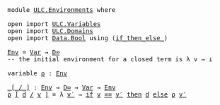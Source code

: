 <pre class="Agda">
<a id="14" class="Keyword">module</a> <a id="21" href="ULC.Environments.html" class="Module">ULC.Environments</a> <a id="38" class="Keyword">where</a>

<a id="45" class="Keyword">open</a> <a id="50" class="Keyword">import</a> <a id="57" href="ULC.Variables.html" class="Module">ULC.Variables</a>
<a id="71" class="Keyword">open</a> <a id="76" class="Keyword">import</a> <a id="83" href="ULC.Domains.html" class="Module">ULC.Domains</a>
<a id="95" class="Keyword">open</a> <a id="100" class="Keyword">import</a> <a id="107" href="Data.Bool.html" class="Module">Data.Bool</a> <a id="117" class="Keyword">using</a> <a id="123" class="Symbol">(</a><a id="124" href="Data.Bool.Base.html#1505" class="Function Operator">if_then_else_</a><a id="137" class="Symbol">)</a>

<a id="Env"></a><a id="140" href="ULC.Environments.html#140" class="Function">Env</a> <a id="144" class="Symbol">=</a> <a id="146" href="ULC.Variables.html#123" class="Datatype">Var</a> <a id="150" class="Symbol">→</a> <a id="152" href="ULC.Domains.html#374" class="Postulate">D∞</a>
<a id="155" class="Comment">-- the initial environment for a closed term is λ v → ⊥</a>

<a id="212" class="Keyword">variable</a> <a id="221" href="ULC.Environments.html#221" class="Generalizable">ρ</a> <a id="223" class="Symbol">:</a> <a id="225" href="ULC.Environments.html#140" class="Function">Env</a>

<a id="_[_/_]"></a><a id="230" href="ULC.Environments.html#230" class="Function Operator">_[_/_]</a> <a id="237" class="Symbol">:</a> <a id="239" href="ULC.Environments.html#140" class="Function">Env</a> <a id="243" class="Symbol">→</a> <a id="245" href="ULC.Domains.html#374" class="Postulate">D∞</a> <a id="248" class="Symbol">→</a> <a id="250" href="ULC.Variables.html#123" class="Datatype">Var</a> <a id="254" class="Symbol">→</a> <a id="256" href="ULC.Environments.html#140" class="Function">Env</a>
<a id="260" href="ULC.Environments.html#260" class="Bound">ρ</a> <a id="262" href="ULC.Environments.html#230" class="Function Operator">[</a> <a id="264" href="ULC.Environments.html#264" class="Bound">d</a> <a id="266" href="ULC.Environments.html#230" class="Function Operator">/</a> <a id="268" href="ULC.Environments.html#268" class="Bound">v</a> <a id="270" href="ULC.Environments.html#230" class="Function Operator">]</a> <a id="272" class="Symbol">=</a> <a id="274" class="Symbol">λ</a> <a id="276" href="ULC.Environments.html#276" class="Bound">v′</a> <a id="279" class="Symbol">→</a> <a id="281" href="Data.Bool.Base.html#1505" class="Function Operator">if</a> <a id="284" href="ULC.Environments.html#268" class="Bound">v</a> <a id="286" href="ULC.Variables.html#186" class="Function Operator">==</a> <a id="289" href="ULC.Environments.html#276" class="Bound">v′</a> <a id="292" href="Data.Bool.Base.html#1505" class="Function Operator">then</a> <a id="297" href="ULC.Environments.html#264" class="Bound">d</a> <a id="299" href="Data.Bool.Base.html#1505" class="Function Operator">else</a> <a id="304" href="ULC.Environments.html#260" class="Bound">ρ</a> <a id="306" href="ULC.Environments.html#276" class="Bound">v′</a>
</pre>